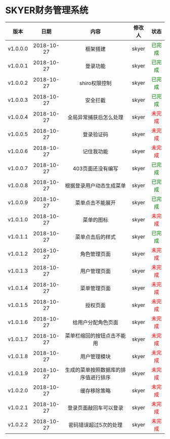 # SKYER财务管理系统
|版本|日期|内容|修改人|状态|
|:---:|:---:|:---:|:---:|:---:|
|v1.0.0.0|2018-10-27|框架搭建|skyer|<font color="#008000">已完成</font>|
|v1.0.0.1|2018-10-27|登录功能|skyer|<font color="#008000">已完成</font>|
|v1.0.0.2|2018-10-27|shiro权限控制|skyer|<font color="#008000">已完成</font>|
|v1.0.0.3|2018-10-27|安全拦截|skyer|<font color="#008000">已完成</font>|
|v1.0.0.4|2018-10-27|全局异常捕获后怎么处理|skyer|<font color="#FF0000">未完成</font>|
|v1.0.0.5|2018-10-27|登录验证码|skyer|<font color="#FF0000">未完成</font>|
|v1.0.0.6|2018-10-27|记住我功能|skyer|<font color="#FF0000">未完成</font>|
|v1.0.0.7|2018-10-27|403页面还没有编写|skyer|<font color="#008000">已完成</font>|
|v1.0.0.8|2018-10-27|根据登录用户动态生成菜单|skyer|<font color="#008000">已完成</font>|
|v1.0.0.9|2018-10-27|菜单点击不能展开|skyer|<font color="#008000">已完成</font>|
|v1.0.1.0|2018-10-27|菜单的图标|skyer|<font color="#FF0000">未完成</font>|
|v1.0.1.1|2018-10-27|菜单点击后的样式|skyer|<font color="#008000">已完成</font>|
|v1.0.1.2|2018-10-27|角色管理页面|skyer|<font color="#FF0000">未完成</font>|
|v1.0.1.3|2018-10-27|用户管理页面|skyer|<font color="#FF0000">未完成</font>|
|v1.0.1.4|2018-10-27|菜单管理页面|skyer|<font color="#FF0000">未完成</font>|
|v1.0.1.5|2018-10-27|授权页面|skyer|<font color="#FF0000">未完成</font>|
|v1.0.1.6|2018-10-27|给用户分配角色页面|skyer|<font color="#FF0000">未完成</font>|
|v1.0.1.7|2018-10-27|菜单栏缩回的按钮点击不能用|skyer|<font color="#FF0000">未完成</font>|
|v1.0.1.8|2018-10-27|用户管理模块|skyer|<font color="#FF0000">未完成</font>|
|v1.0.1.9|2018-10-27|生成的菜单按照数据库的排序值进行排序|skyer|<font color="#FF0000">未完成</font>|
|v1.0.2.0|2018-10-27|缓存移除策略|skyer|<font color="#FF0000">未完成</font>|
|v1.0.2.1|2018-10-27|登录页面敲回车可以登录|skyer|<font color="#FF0000">未完成</font>|
|v1.0.2.2|2018-10-27|密码错误超过5次的处理|skyer|<font color="#FF0000">未完成</font>|